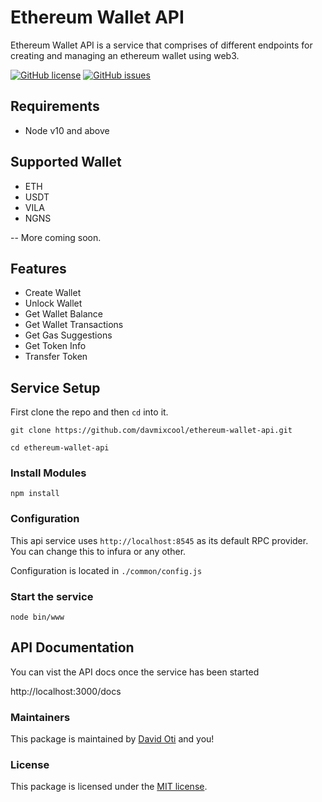 # Ethereum Wallet API

Ethereum Wallet API is a service that comprises of different endpoints for creating and managing an ethereum wallet using web3. 


[![GitHub license](https://img.shields.io/github/license/davmixcool/ethereum-wallet-api.svg)](https://github.com/davmixcool/ethereum-wallet-api/blob/master/LICENSE)  [![GitHub issues](https://img.shields.io/github/issues/davmixcool/ethereum-wallet-api.svg)](https://github.com/davmixcool/ethereum-wallet-api/issues) 

## Requirements

* Node v10 and above

## Supported Wallet

* ETH
* USDT
* VILA
* NGNS

-- More coming soon.


## Features

* Create Wallet
* Unlock Wallet
* Get Wallet Balance
* Get Wallet Transactions
* Get Gas Suggestions
* Get Token Info
* Transfer Token


## Service Setup

First clone the repo and then `cd` into it.

`git clone https://github.com/davmixcool/ethereum-wallet-api.git`

`cd ethereum-wallet-api`

### Install Modules

`npm install`


### Configuration

This api service uses `http://localhost:8545` as its default RPC provider. You can change this to infura or any other.

Configuration is located in `./common/config.js`


### Start the service

`node bin/www`


## API Documentation

You can vist the API docs once the service has been started

http://localhost:3000/docs


### Maintainers

This package is maintained by [David Oti](http://github.com/davmixcool) and you!


### License

This package is licensed under the [MIT license](https://github.com/davmixcool/ethereum-wallet-api/blob/master/LICENSE).
